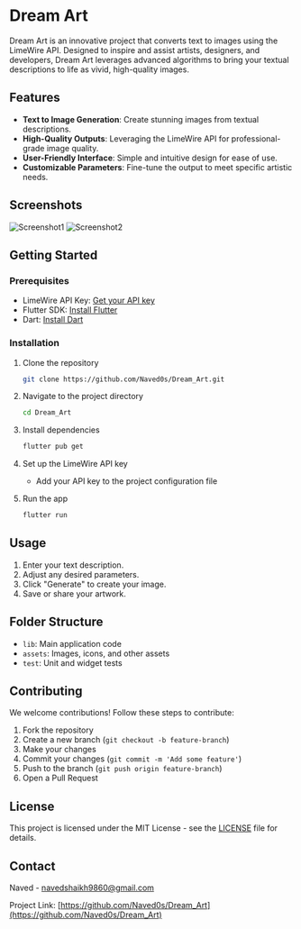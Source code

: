 

# Dream Art

Dream Art is an innovative project that converts text to images using the LimeWire API. Designed to inspire and assist artists, designers, and developers, Dream Art leverages advanced algorithms to bring your textual descriptions to life as vivid, high-quality images.

## Features

- **Text to Image Generation**: Create stunning images from textual descriptions.
- **High-Quality Outputs**: Leveraging the LimeWire API for professional-grade image quality.
- **User-Friendly Interface**: Simple and intuitive design for ease of use.
- **Customizable Parameters**: Fine-tune the output to meet specific artistic needs.

## Screenshots

![Screenshot1](url_to_screenshot1)
![Screenshot2](url_to_screenshot2)

## Getting Started

### Prerequisites

- LimeWire API Key: [Get your API key](https://www.limewire.com/api)
- Flutter SDK: [Install Flutter](https://flutter.dev/docs/get-started/install)
- Dart: [Install Dart](https://dart.dev/get-dart)

### Installation

1. Clone the repository
   ```bash
   git clone https://github.com/Naved0s/Dream_Art.git
   ```
2. Navigate to the project directory
   ```bash
   cd Dream_Art
   ```
3. Install dependencies
   ```bash
   flutter pub get
   ```
4. Set up the LimeWire API key
   - Add your API key to the project configuration file

5. Run the app
   ```bash
   flutter run
   ```

## Usage

1. Enter your text description.
2. Adjust any desired parameters.
3. Click "Generate" to create your image.
4. Save or share your artwork.

## Folder Structure

- `lib`: Main application code
- `assets`: Images, icons, and other assets
- `test`: Unit and widget tests

## Contributing

We welcome contributions! Follow these steps to contribute:
1. Fork the repository
2. Create a new branch (`git checkout -b feature-branch`)
3. Make your changes
4. Commit your changes (`git commit -m 'Add some feature'`)
5. Push to the branch (`git push origin feature-branch`)
6. Open a Pull Request

## License

This project is licensed under the MIT License - see the [LICENSE](LICENSE) file for details.

## Contact

Naved - [navedshaikh9860@gmail.com](mailto:your.email@example.com)

Project Link: [https://github.com/Naved0s/Dream_Art](https://github.com/Naved0s/Dream_Art)


